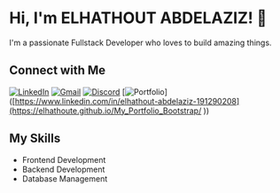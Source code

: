 # Hi, I'm ELHATHOUT ABDELAZIZ! 👋

I'm a passionate Fullstack Developer who loves to build amazing things. 

## Connect with Me

[![LinkedIn](https://img.shields.io/badge/LinkedIn-Connect-blue?style=for-the-badge&logo=linkedin)](https://www.linkedin.com/in/elhathout-abdelaziz-191290208)
[![Gmail](https://img.shields.io/badge/Gmail-Email-red?style=for-the-badge&logo=gmail)](mailto:abdelaziz.e@wobz.com)
[![Discord](https://img.shields.io/badge/Discord-Chat-green?style=for-the-badge&logo=discord)](https://discordapp.com/elhathoutabdelaziz)
[![Portfolio](https://avatoon.net/wp-content/uploads/2020/04/Outline-Cartoon-Avatar-Simple.jpg)]([https://www.linkedin.com/in/elhathout-abdelaziz-191290208](https://elhathoute.github.io/My_Portfolio_Bootstrap/
))

## My Skills

- Frontend Development
- Backend Development
- Database Management

